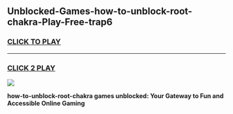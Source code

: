 
## Unblocked-Games-how-to-unblock-root-chakra-Play-Free-trap6
<h3>
<a href="https://premium76.site?title=how-to-unblock-root-chakra&ref=20M">CLICK TO PLAY</a></h3>
<hr>

<h3>
<a href="https://premium76.site?title=how-to-unblock-root-chakra&ref=20M">CLICK 2 PLAY</a>
  
</h3>

<a href="https://premium76.site?title=how-to-unblock-root-chakra&ref=19M"><img src="https://clearcache.store/games.png"></a>


**how-to-unblock-root-chakra games unblocked: Your Gateway to Fun and Accessible Online Gaming**
